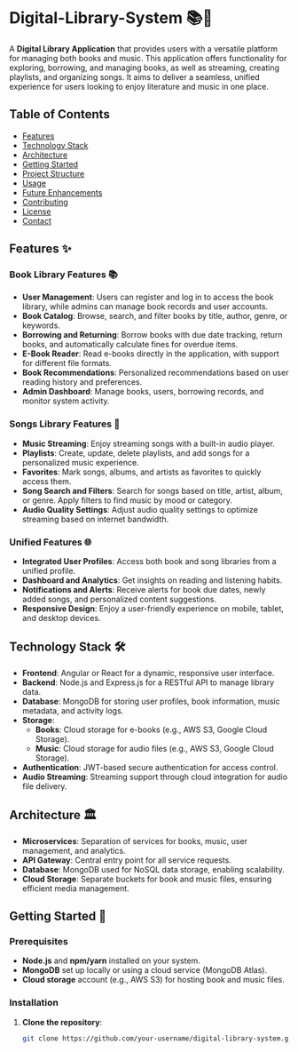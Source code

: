 # Digital-Library-System 📚🎵

A **Digital Library Application** that provides users with a versatile platform for managing both books and music. This application offers functionality for exploring, borrowing, and managing books, as well as streaming, creating playlists, and organizing songs. It aims to deliver a seamless, unified experience for users looking to enjoy literature and music in one place.

## Table of Contents
- [Features](#features)
- [Technology Stack](#technology-stack)
- [Architecture](#architecture)
- [Getting Started](#getting-started)
- [Project Structure](#project-structure)
- [Usage](#usage)
- [Future Enhancements](#future-enhancements)
- [Contributing](#contributing)
- [License](#license)
- [Contact](#contact)

## Features ✨

### Book Library Features 📚
- **User Management**: Users can register and log in to access the book library, while admins can manage book records and user accounts.
- **Book Catalog**: Browse, search, and filter books by title, author, genre, or keywords.
- **Borrowing and Returning**: Borrow books with due date tracking, return books, and automatically calculate fines for overdue items.
- **E-Book Reader**: Read e-books directly in the application, with support for different file formats.
- **Book Recommendations**: Personalized recommendations based on user reading history and preferences.
- **Admin Dashboard**: Manage books, users, borrowing records, and monitor system activity.

### Songs Library Features 🎵
- **Music Streaming**: Enjoy streaming songs with a built-in audio player.
- **Playlists**: Create, update, delete playlists, and add songs for a personalized music experience.
- **Favorites**: Mark songs, albums, and artists as favorites to quickly access them.
- **Song Search and Filters**: Search for songs based on title, artist, album, or genre. Apply filters to find music by mood or category.
- **Audio Quality Settings**: Adjust audio quality settings to optimize streaming based on internet bandwidth.

### Unified Features 🌐
- **Integrated User Profiles**: Access both book and song libraries from a unified profile.
- **Dashboard and Analytics**: Get insights on reading and listening habits.
- **Notifications and Alerts**: Receive alerts for book due dates, newly added songs, and personalized content suggestions.
- **Responsive Design**: Enjoy a user-friendly experience on mobile, tablet, and desktop devices.

## Technology Stack 🛠️
- **Frontend**: Angular or React for a dynamic, responsive user interface.
- **Backend**: Node.js and Express.js for a RESTful API to manage library data.
- **Database**: MongoDB for storing user profiles, book information, music metadata, and activity logs.
- **Storage**:
  - **Books**: Cloud storage for e-books (e.g., AWS S3, Google Cloud Storage).
  - **Music**: Cloud storage for audio files (e.g., AWS S3, Google Cloud Storage).
- **Authentication**: JWT-based secure authentication for access control.
- **Audio Streaming**: Streaming support through cloud integration for audio file delivery.

## Architecture 🏛️
- **Microservices**: Separation of services for books, music, user management, and analytics.
- **API Gateway**: Central entry point for all service requests.
- **Database**: MongoDB used for NoSQL data storage, enabling scalability.
- **Cloud Storage**: Separate buckets for book and music files, ensuring efficient media management.

## Getting Started 🚀
### Prerequisites
- **Node.js** and **npm/yarn** installed on your system.
- **MongoDB** set up locally or using a cloud service (MongoDB Atlas).
- **Cloud storage** account (e.g., AWS S3) for hosting book and music files.

### Installation
1. **Clone the repository**:
   ```bash
   git clone https://github.com/your-username/digital-library-system.git
